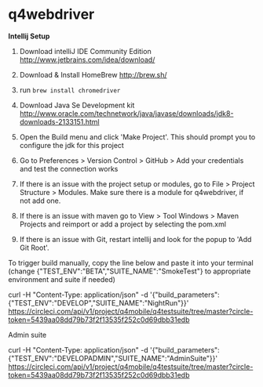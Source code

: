 q4webdriver
==============

**Intellij Setup**

1. Download intelliJ IDE Community Edition http://www.jetbrains.com/idea/download/

2. Download & Install HomeBrew http://brew.sh/

3. run `brew install chromedriver`

4. Download Java Se Development kit http://www.oracle.com/technetwork/java/javase/downloads/jdk8-downloads-2133151.html

5. Open the Build menu and click 'Make Project'. This should prompt you to configure the jdk for this project

6. Go to Preferences > Version Control > GitHub > Add your credentials and test the connection works

7. If there is an issue with the project setup or modules, go to File > Project Structure > Modules. Make sure there is a
module for q4webdriver, if not add one.

8. If there is an issue with maven go to View > Tool Windows > Maven Projects and reimport or add a project by selecting the pom.xml

9. If there is an issue with Git, restart intellij and look for the popup to 'Add Git Root'.


To trigger build manually, copy the line below and paste it into your terminal (change {"TEST_ENV":"BETA","SUITE_NAME":"SmokeTest"} to appropriate environment and suite if needed)

curl -H "Content-Type: application/json" -d '{"build_parameters": {"TEST_ENV":"DEVELOP","SUITE_NAME":"NightRun"}}' https://circleci.com/api/v1/project/q4mobile/q4testsuite/tree/master?circle-token=5439aa08dd79b73f2f13535f252c0d69dbb31edb

Admin suite

curl -H "Content-Type: application/json" -d '{"build_parameters": {"TEST_ENV":"DEVELOPADMIN","SUITE_NAME":"AdminSuite"}}' https://circleci.com/api/v1/project/q4mobile/q4testsuite/tree/master?circle-token=5439aa08dd79b73f2f13535f252c0d69dbb31edb



